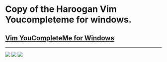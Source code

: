 # Copy of the Haroogan Vim Youcompleteme for windows.

## [Vim YouCompleteMe for Windows](https://bitbucket.org/Haroogan/vim-youcompleteme-for-windows)

--------------------------------------------------------------------------------

![](./Images/vim.png=200x)
![](./Images/green-right-arrow.png=200x)
![](./Images/windows.png=200x)
